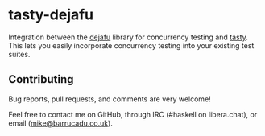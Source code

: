 tasty-dejafu
============

Integration between the [dejafu][] library for concurrency testing and
[tasty][]. This lets you easily incorporate concurrency testing into
your existing test suites.

Contributing
------------

Bug reports, pull requests, and comments are very welcome!

Feel free to contact me on GitHub, through IRC (#haskell on
libera.chat), or email (mike@barrucadu.co.uk).

[dejafu]: https://hackage.haskell.org/package/dejafu
[tasty]:  https://hackage.haskell.org/package/tasty
